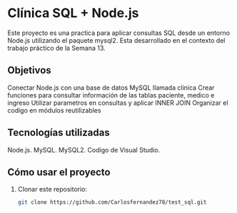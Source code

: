 # Clínica SQL + Node.js

Este proyecto es una practica para aplicar consultas SQL desde un entorno Node.js utilizando el paquete mysql2. Esta desarrollado en el contexto del trabajo práctico de la Semana 13.

## Objetivos

Conectar Node.js con una base de datos MySQL llamada clinica
Crear funciones para consultar información de las tablas paciente, medico e ingreso
Utilizar parametros en consultas y aplicar INNER JOIN
Organizar el codigo en módulos reutilizables

## Tecnologías utilizadas
Node.js.
MySQL.
MySQL2.
Codigo de Visual Studio.

## Cómo usar el proyecto

1. Clonar este repositorio:
   ```bash
   git clone https://github.com/Carlosfernandez78/test_sql.git
